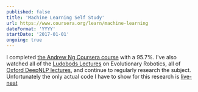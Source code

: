 ```yaml
---
published: false
title: 'Machine Learning Self Study'
url: https://www.coursera.org/learn/machine-learning
dateFormat: 'YYYY'
startDate: '2017-01-01'
ongoing: true
---
```

I completed [the Andrew Ng Coursera course](https://www.coursera.org/learn/machine-learning) with a 95.7%. I've also watched all of the [Ludobods Lectures](https://www.youtube.com/playlist?list=PLAuiGdPEdw0jySMqCxj2-BQ5QKM9ts8ik) on Evolutionary Robotics, all of [Oxford DeepNLP lectures](https://github.com/oxford-cs-deepnlp-2017/lectures), and continue to regularly research the subject. Unfortunately the only actual code I have to show for this research is [live-neat](#neat)
